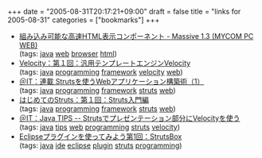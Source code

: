 +++
date = "2005-08-31T20:17:21+09:00"
draft = false
title = "links for 2005-08-31"
categories = ["bookmarks"]
+++

<ul>
	<li>
		<div><a href="http://pcweb.mycom.co.jp/news/2005/08/30/016.html">組み込み可能な高速HTML表示コンポーネント - Massive 1.3 (MYCOM PC WEB)</a></div>
		<div>(tags: <a href="http://del.icio.us/nobu666/java">java</a> <a href="http://del.icio.us/nobu666/web">web</a> <a href="http://del.icio.us/nobu666/browser">browser</a> <a href="http://del.icio.us/nobu666/html">html</a>)</div>
	</li>
	<li>
		<div><a href="http://www.stackasterisk.jp/tech/java/velocity01_01.jsp">Velocity：第１回：汎用テンプレートエンジンVelocity</a></div>
		<div>(tags: <a href="http://del.icio.us/nobu666/java">java</a> <a href="http://del.icio.us/nobu666/programming">programming</a> <a href="http://del.icio.us/nobu666/framework">framework</a> <a href="http://del.icio.us/nobu666/velocity">velocity</a> <a href="http://del.icio.us/nobu666/web">web</a>)</div>
	</li>
	<li>
		<div><a href="http://www.atmarkit.co.jp/fjava/rensai3/struts01/struts01_1.html">＠IT：連載 Strutsを使うWebアプリケーション構築術（1）</a></div>
		<div>(tags: <a href="http://del.icio.us/nobu666/java">java</a> <a href="http://del.icio.us/nobu666/programming">programming</a> <a href="http://del.icio.us/nobu666/framework">framework</a> <a href="http://del.icio.us/nobu666/struts">struts</a> <a href="http://del.icio.us/nobu666/web">web</a>)</div>
	</li>
	<li>
		<div><a href="http://www.stackasterisk.jp/tech/java/strutsSec01_01.jsp">はじめてのStruts：第１回：Struts入門編</a></div>
		<div>(tags: <a href="http://del.icio.us/nobu666/java">java</a> <a href="http://del.icio.us/nobu666/programming">programming</a> <a href="http://del.icio.us/nobu666/framework">framework</a> <a href="http://del.icio.us/nobu666/struts">struts</a> <a href="http://del.icio.us/nobu666/web">web</a>)</div>
	</li>
	<li>
		<div><a href="http://www.atmarkit.co.jp/fjava/javatips/103jakarta017.html">＠IT：Java TIPS -- Strutsでプレゼンテーション部分にVelocityを使う</a></div>
		<div>(tags: <a href="http://del.icio.us/nobu666/java">java</a> <a href="http://del.icio.us/nobu666/tips">tips</a> <a href="http://del.icio.us/nobu666/web">web</a> <a href="http://del.icio.us/nobu666/programming">programming</a> <a href="http://del.icio.us/nobu666/struts">struts</a> <a href="http://del.icio.us/nobu666/velocity">velocity</a>)</div>
	</li>
	<li>
		<div><a href="http://www.stackasterisk.jp/tech/java/eclipse01_01.jsp">Eclipseプラグインを使ってみよう第1回：StrutsBox</a></div>
		<div>(tags: <a href="http://del.icio.us/nobu666/java">java</a> <a href="http://del.icio.us/nobu666/ide">ide</a> <a href="http://del.icio.us/nobu666/eclipse">eclipse</a> <a href="http://del.icio.us/nobu666/plugin">plugin</a> <a href="http://del.icio.us/nobu666/struts">struts</a> <a href="http://del.icio.us/nobu666/programming">programming</a>)</div>
	</li>
</ul>
